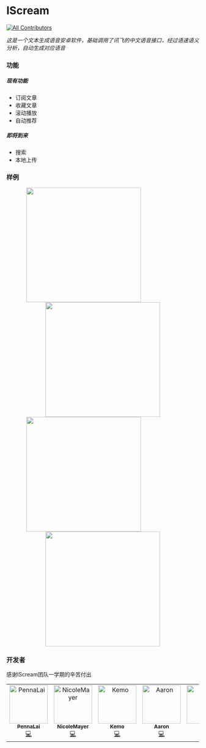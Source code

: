 # IScream
[![All Contributors](https://img.shields.io/badge/all_contributors-5-orange.svg?style=flat-square)](#contributors)

*这是一个文本生成语音安卓软件，基础调用了讯飞的中文语音接口，经过语速语义分析，自动生成对应语音*

### 功能

##### 现有功能

- 订阅文章
- 收藏文章
- 滚动播放
- 自动推荐

##### 即将到来

- 搜索
- 本地上传

### 样例

<center class="half">
    <img src="D:\Github\Penna\IceCream\resource\intro.gif" width="300" style="margin-right: 100px"/>
    <img src="D:\Github\Penna\IceCream\resource\login.gif" width="300"/>
</center>

<center class="half">
    <img src="D:\Github\Penna\IceCream\resource\main.gif" width="300" style="margin-right: 100px"/>
    <img src="D:\Github\Penna\IceCream\resource\player.gif" width="300"/>
</center>



### 开发者

感谢IScream团队一学期的辛苦付出

<!-- ALL-CONTRIBUTORS-LIST:START - Do not remove or modify this section -->
<!-- prettier-ignore -->
<table><tr><td align="center"><a href="https://github.com/PennaLai"><img src="https://avatars1.githubusercontent.com/u/29558750?v=4" width="100px;" alt="PennaLai"/><br /><sub><b>PennaLai</b></sub></a><br /><a href="https://github.com/PennaLai/IceCream/commits?author=PennaLai" title="Code">💻</a></td><td align="center"><a href="https://github.com/NicoleMayer"><img src="https://avatars2.githubusercontent.com/u/32037406?v=4" width="100px;" alt="NicoleMayer"/><br /><sub><b>NicoleMayer</b></sub></a><br /><a href="https://github.com/PennaLai/IceCream/commits?author=NicoleMayer" title="Code">💻</a></td><td align="center"><a href="https://www.kemo.tech"><img src="https://avatars3.githubusercontent.com/u/37008277?v=4" width="100px;" alt="Kemo"/><br /><sub><b>Kemo</b></sub></a><br /><a href="https://github.com/PennaLai/IceCream/commits?author=Kemo-Huang" title="Code">💻</a></td><td align="center"><a href="https://github.com/Airine"><img src="https://avatars2.githubusercontent.com/u/21023948?v=4" width="100px;" alt="Aaron"/><br /><sub><b>Aaron</b></sub></a><br /><a href="https://github.com/PennaLai/IceCream/commits?author=Airine" title="Code">💻</a></td><td align="center"><a href="https://github.com/yuyuBri"><img src="https://avatars1.githubusercontent.com/u/30828706?v=4" width="100px;" alt="yuyu"/><br /><sub><b>yuyu</b></sub></a><br /><a href="https://github.com/PennaLai/IceCream/commits?author=yuyuBri" title="Code">💻</a></td></tr></table>

<!-- ALL-CONTRIBUTORS-LIST:END -->